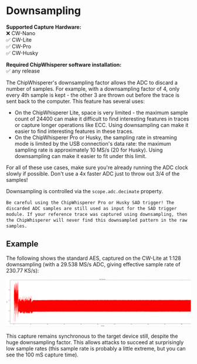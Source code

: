 # Downsampling 

**Supported Capture Hardware:**\
❌ CW-Nano\
✅ CW-Lite\
✅ CW-Pro\
✅ CW-Husky

**Required ChipWhisperer software installation:**\
✅ any release

The ChipWhisperer's downsampling factor allows the ADC to discard a number of samples. For example, with a downsampling factor of 4, only every 4th sample is kept - the other 3 are thrown out before the trace is sent back to the computer. This feature has several uses:

* On the ChipWhisperer Lite, space is very limited - the maximum sample count of 24400 can make it difficult to find interesting features in traces or capture longer operations like ECC. Using downsampling can make it easier to find interesting features in these traces.
* On the ChipWhisperer Pro or Husky, the sampling rate in streaming mode is limited by the USB connection's data rate: the maximum sampling rate is approximately 10 MS/s (20 for Husky). Using downsampling can make it easier to fit under this limit. 

For all of these use cases, make sure you're already running the ADC clock slowly if possible. Don't use a 4x faster ADC just to throw out 3/4 of the samples! 

Downsampling is controlled via the `scope.adc.decimate` property.

```{caution}
Be careful using the ChipWhisperer Pro or Husky SAD trigger! The discarded ADC samples are still used as input for the SAD trigger module. If your reference trace was captured using downsampling, then the ChipWhisperer will never find this downsampled pattern in the raw samples.
```

## Example


The following shows the standard AES, captured on the CW-Lite at 1:128 downsampling (with a 29.538 MS/s ADC, giving effective sample rate of 230.77 KS/s):

![](../Images/Cwlite-longcapture.png)

This capture remains synchronous to the target device still, despite the huge downsampling factor. This allows attacks to succeed at surprisingly low sample rates (this sample rate is probably a little extreme, but you can see the 100 mS capture time).

